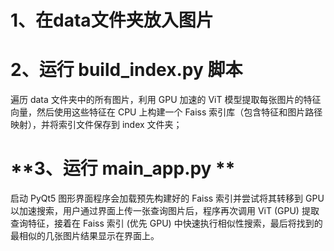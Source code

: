 # 1、在data文件夹放入图片

# **2、运行 build_index.py 脚本**

遍历 data 文件夹中的所有图片，利用 GPU 加速的 ViT 模型提取每张图片的特征向量，然后使用这些特征在 CPU 上构建一个 Faiss 索引库（包含特征和图片路径映射），并将索引文件保存到 index 文件夹；

# **3、运行 main_app.py **

启动 PyQt5 图形界面程序会加载预先构建好的 Faiss 索引并尝试将其转移到 GPU 以加速搜索，用户通过界面上传一张查询图片后，程序再次调用 ViT (GPU) 提取查询特征，接着在 Faiss 索引 (优先 GPU) 中快速执行相似性搜索，最后将找到的最相似的几张图片结果显示在界面上。